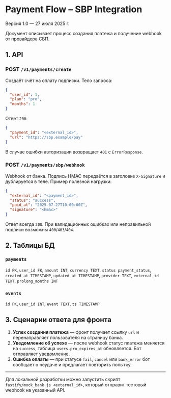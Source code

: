 # Payment Flow – SBP Integration

Версия 1.0 — 27 июля 2025 г.

Документ описывает процесс создания платежа и получение webhook от провайдера СБП.

## 1. API

### POST `/v1/payments/create`
Создаёт счёт на оплату подписки. Тело запроса:
```json
{
  "user_id": 1,
  "plan": "pro",
  "months": 1
}
```
Ответ `200`:
```json
{
  "payment_id": "<external_id>",
  "url": "https://sbp.example/pay"
}
```
В случае ошибки авторизации возвращает `401` с `ErrorResponse`.

### POST `/v1/payments/sbp/webhook`
Webhook от банка. Подпись HMAC передаётся в заголовке `X-Signature` и дублируется в теле.
Пример полезной нагрузки:
```json
{
  "external_id": "<payment_id>",
  "status": "success",
  "paid_at": "2025-07-27T10:00:00Z",
  "signature": "<hmac>"
}
```
Ответ всегда `200`. При валидационных ошибках или неправильной подписи возможны `400`/`403`/`404`.

## 2. Таблицы БД

### `payments`
`id PK`, `user_id FK`, `amount INT`, `currency TEXT`, `status payment_status`, `created_at TIMESTAMP`, `updated_at TIMESTAMP`, `provider TEXT`, `external_id TEXT`, `prolong_months INT`

### `events`
`id PK`, `user_id INT`, `event TEXT`, `ts TIMESTAMP`

## 3. Сценарии ответа для фронта

1. **Успех создания платежа** — фронт получает ссылку `url` и перенаправляет пользователя на страницу банка.
2. **Уведомление об успехе** — после webhook статус платежа меняется на `success`, таблица `users.pro_expires_at` обновляется. Бот отправляет уведомление.
3. **Ошибка оплаты** — при статусе `fail`, `cancel` или `bank_error` бот сообщает о неудаче и предлагает повторить попытку.

---

Для локальной разработки можно запустить скрипт `fastify/mock_bank.js <external_id>`,
который отправит тестовый webhook на указанный API.
